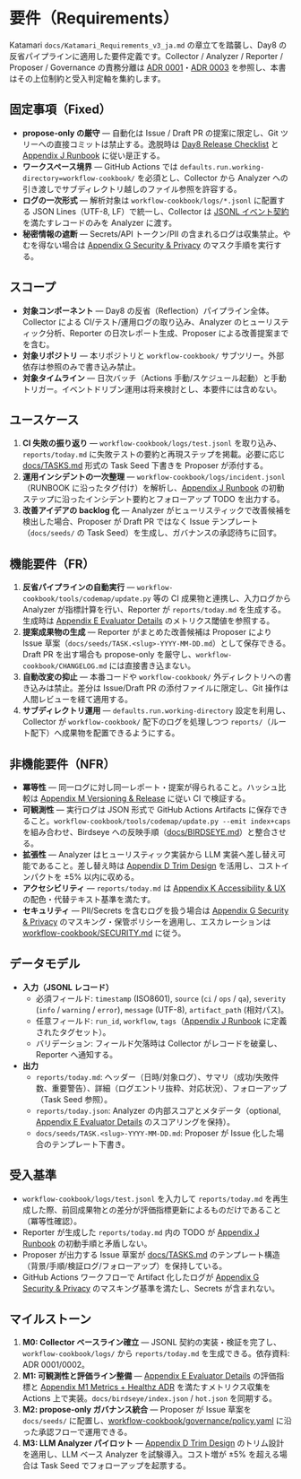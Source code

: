 # 要件（Requirements）

Katamari `docs/Katamari_Requirements_v3_ja.md` の章立てを踏襲し、Day8 の反省パイプラインに適用した要件定義です。Collector / Analyzer / Reporter / Proposer / Governance の責務分離は [ADR 0001](../../adr/0001-collector-analyzer-reporter-pipeline.md)・[ADR 0003](../../adr/0003-propose-only-governance.md) を参照し、本書はその上位制約と受入判定軸を集約します。

## 固定事項（Fixed）
- **propose-only の厳守** — 自動化は Issue / Draft PR の提案に限定し、Git ツリーへの直接コミットは禁止する。逸脱時は [Day8 Release Checklist](../../Release_Checklist.md) と [Appendix J Runbook](../../addenda/J_Runbook.md) に従い是正する。
- **ワークスペース境界** — GitHub Actions では `defaults.run.working-directory=workflow-cookbook/` を必須とし、Collector から Analyzer への引き渡しでサブディレクトリ越しのファイル参照を許容する。
- **ログの一次形式** — 解析対象は `workflow-cookbook/logs/*.jsonl` に配置する JSON Lines（UTF-8, LF）で統一し、Collector は [JSONL イベント契約](../../adr/0002-jsonl-event-contract.md) を満たすレコードのみを Analyzer に渡す。
- **秘密情報の遮断** — Secrets/API トークン/PII の含まれるログは収集禁止。やむを得ない場合は [Appendix G Security & Privacy](../../addenda/G_Security_Privacy.md) のマスク手順を実行する。

## スコープ
- **対象コンポーネント** — Day8 の反省（Reflection）パイプライン全体。Collector による CI/テスト/運用ログの取り込み、Analyzer のヒューリスティック分析、Reporter の日次レポート生成、Proposer による改善提案までを含む。
- **対象リポジトリ** — 本リポジトリと `workflow-cookbook/` サブツリー。外部依存は参照のみで書き込み禁止。
- **対象タイムライン** — 日次バッチ（Actions 手動/スケジュール起動）と手動トリガー。イベントドリブン運用は将来検討とし、本要件には含めない。

## ユースケース
1. **CI 失敗の振り返り** — `workflow-cookbook/logs/test.jsonl` を取り込み、`reports/today.md` に失敗テストの要約と再現ステップを掲載。必要に応じ [docs/TASKS.md](../../TASKS.md) 形式の Task Seed 下書きを Proposer が添付する。
2. **運用インシデントの一次整理** — `workflow-cookbook/logs/incident.jsonl`（RUNBOOK に沿ったタグ付け）を解析し、[Appendix J Runbook](../../addenda/J_Runbook.md) の初動ステップに沿ったインシデント要約とフォローアップ TODO を出力する。
3. **改善アイデアの backlog 化** — Analyzer がヒューリスティックで改善候補を検出した場合、Proposer が Draft PR ではなく Issue テンプレート（`docs/seeds/` の Task Seed）を生成し、ガバナンスの承認待ちに回す。

## 機能要件（FR）
1. **反省パイプラインの自動実行** — `workflow-cookbook/tools/codemap/update.py` 等の CI 成果物と連携し、入力ログから Analyzer が指標計算を行い、Reporter が `reports/today.md` を生成する。生成時は [Appendix E Evaluator Details](../../addenda/E_Evaluator_Details.md) のメトリクス閾値を参照する。
2. **提案成果物の生成** — Reporter がまとめた改善候補は Proposer により Issue 草案（`docs/seeds/TASK.<slug>-YYYY-MM-DD.md`）として保存できる。Draft PR を出す場合も propose-only を厳守し、`workflow-cookbook/CHANGELOG.md` には直接書き込まない。
3. **自動改変の抑止** — 本番コードや `workflow-cookbook/` 外ディレクトリへの書き込みは禁止。差分は Issue/Draft PR の添付ファイルに限定し、Git 操作は人間レビューを経て適用する。
4. **サブディレクトリ運用** — `defaults.run.working-directory` 設定を利用し、Collector が `workflow-cookbook/` 配下のログを処理しつつ `reports/`（ルート配下）へ成果物を配置できるようにする。

## 非機能要件（NFR）
- **冪等性** — 同一ログに対し同一レポート・提案が得られること。ハッシュ比較は [Appendix M Versioning & Release](../../addenda/M_Versioning_Release.md) に従い CI で検証する。
- **可観測性** — 実行ログは JSON 形式で GitHub Actions Artifacts に保存できること。`workflow-cookbook/tools/codemap/update.py --emit index+caps` を組み合わせ、Birdseye への反映手順（[docs/BIRDSEYE.md](../../BIRDSEYE.md)）と整合させる。
- **拡張性** — Analyzer はヒューリスティック実装から LLM 実装へ差し替え可能であること。差し替え時は [Appendix D Trim Design](../../addenda/D_Trim_Design.md) を活用し、コストインパクトを ±5% 以内に収める。
- **アクセシビリティ** — `reports/today.md` は [Appendix K Accessibility & UX](../../addenda/K_Accessibility_UX.md) の配色・代替テキスト基準を満たす。
- **セキュリティ** — PII/Secrets を含むログを扱う場合は [Appendix G Security & Privacy](../../addenda/G_Security_Privacy.md) のマスキング・保管ポリシーを適用し、エスカレーションは [workflow-cookbook/SECURITY.md](../../../workflow-cookbook/SECURITY.md) に従う。

## データモデル
- **入力（JSONL レコード）**
  - 必須フィールド: `timestamp` (ISO8601), `source` (`ci` / `ops` / `qa`), `severity` (`info` / `warning` / `error`), `message` (UTF-8), `artifact_path` (相対パス)。
  - 任意フィールド: `run_id`, `workflow`, `tags`（[Appendix J Runbook](../../addenda/J_Runbook.md) に定義されたタグセット）。
  - バリデーション: フィールド欠落時は Collector がレコードを破棄し、Reporter へ通知する。
- **出力**
  - `reports/today.md`: ヘッダー（日時/対象ログ）、サマリ（成功/失敗件数、重要警告）、詳細（ログエントリ抜粋、対応状況）、フォローアップ（Task Seed 参照）。
  - `reports/today.json`: Analyzer の内部スコアとメタデータ（optional, [Appendix E Evaluator Details](../../addenda/E_Evaluator_Details.md) のスコアリングを保持）。
  - `docs/seeds/TASK.<slug>-YYYY-MM-DD.md`: Proposer が Issue 化した場合のテンプレート下書き。

## 受入基準
- `workflow-cookbook/logs/test.jsonl` を入力して `reports/today.md` を再生成した際、前回成果物との差分が評価指標更新によるものだけであること（冪等性確認）。
- Reporter が生成した `reports/today.md` 内の TODO が [Appendix J Runbook](../../addenda/J_Runbook.md) の初動手順と矛盾しない。
- Proposer が出力する Issue 草案が [docs/TASKS.md](../../TASKS.md) のテンプレート構造（背景/手順/検証ログ/フォローアップ）を保持している。
- GitHub Actions ワークフローで Artifact 化したログが [Appendix G Security & Privacy](../../addenda/G_Security_Privacy.md) のマスキング基準を満たし、Secrets が含まれない。

## マイルストーン
1. **M0: Collector ベースライン確立** — JSONL 契約の実装・検証を完了し、`workflow-cookbook/logs/` から `reports/today.md` を生成できる。依存資料: ADR 0001/0002。
2. **M1: 可観測性と評価ライン整備** — [Appendix E Evaluator Details](../../addenda/E_Evaluator_Details.md) の評価指標と [Appendix M1 Metrics + Healthz ADR](../../addenda/M1_Metrics_Healthz_ADR.md) を満たすメトリクス収集を Actions 上で実装。`docs/birdseye/index.json` / `hot.json` を同期する。
3. **M2: propose-only ガバナンス統合** — Proposer が Issue 草案を `docs/seeds/` に配置し、[workflow-cookbook/governance/policy.yaml](../../../workflow-cookbook/governance/policy.yaml) に沿った承認フローで運用できる。
4. **M3: LLM Analyzer パイロット** — [Appendix D Trim Design](../../addenda/D_Trim_Design.md) のトリム設計を適用し、LLM ベース Analyzer を試験導入。コスト増が ±5% を超える場合は Task Seed でフォローアップを起票する。
